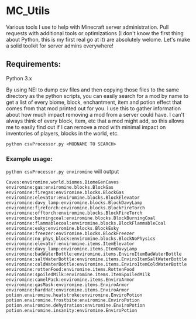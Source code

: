 # MC_Utils
Various tools I use to help with Minecraft server administration. Pull requests with additional tools or optimizations (I don't know the first thing about Python, this is my first real go at it) are absolutely welome. Let's make a solid toolkit for server admins everywhere!

## Requirements:
Python 3.x

By using NEI to dump csv files and then copying those files to the same directory as the python scripts, you can easily search for a mod by name to get a list of every biome, block, enchantment, item and potion effect that comes from that mod printed out for you. I use this to gather information about how much impact removing a mod from a server could have. I can't always think of every block, item, etc that a mod might add, so this allows me to easily find out if I can remove a mod with minimal impact on inventories of players, blocks in the world, etc.

```
python csvProcessor.py <MODNAME TO SEARCH>
```

### Example usage:
```python csvProcessor.py enviromine```
will output
```
Caves:enviromine.world.biomes.BiomeGenCaves
enviromine:gas:enviromine.blocks.BlockGas
enviromine:firegas:enviromine.blocks.BlockGas
enviromine:elevator:enviromine.blocks.BlockElevator
enviromine:davy_lamp:enviromine.blocks.BlockDavyLamp
enviromine:firetorch:enviromine.blocks.BlockFireTorch
enviromine:offtorch:enviromine.blocks.BlockFireTorch
enviromine:burningcoal:enviromine.blocks.BlockBurningCoal
enviromine:flammablecoal:enviromine.blocks.BlockFlammableCoal
enviromine:esky:enviromine.blocks.BlockEsky
enviromine:freezer:enviromine.blocks.BlockFreezer
enviromine:no_phys_block:enviromine.blocks.BlockNoPhysics
enviromine:elevator:enviromine.items.ItemElevator
enviromine:davy_lamp:enviromine.items.ItemDavyLamp
enviromine:badWaterBottle:enviromine.items.EnviroItemBadWaterBottle
enviromine:saltWaterBottle:enviromine.items.EnviroItemSaltWaterBottle
enviromine:coldWaterBottle:enviromine.items.EnviroItemColdWaterBottle
enviromine:rottenFood:enviromine.items.RottenFood
enviromine:spoiledMilk:enviromine.items.ItemSpoiledMilk
enviromine:camelPack:enviromine.items.EnviroArmor
enviromine:gasMask:enviromine.items.EnviroArmor
enviromine:hardHat:enviromine.items.EnviroArmor
potion.enviromine.heatstroke:enviromine.EnviroPotion
potion.enviromine.frostbite:enviromine.EnviroPotion
potion.enviromine.dehydration:enviromine.EnviroPotion
potion.enviromine.insanity:enviromine.EnviroPotion
```
